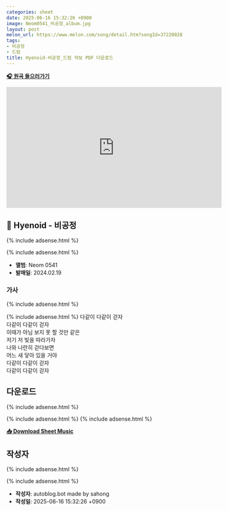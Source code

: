 ```yaml
---
categories: sheet
date: 2025-06-16 15:32:26 +0900
image: Neom0541_비공정_album.jpg
layout: post
melon_url: https://www.melon.com/song/detail.htm?songId=37220028
tags:
- 비공정
- 드럼
title: Hyenoid-비공정_드럼 악보 PDF 다운로드
---
```


<p><a href="https://www.melon.com/song/detail.htm?songId=37220028" target="_blank"><strong>🎧 원곡 들으러가기</strong></a></p>
<iframe width="560" height="315" src="https://www.youtube.com/embed/dx0fzKeGMQY" frameborder="0" allowfullscreen></iframe>

## 🎵 Hyenoid - 비공정

{% include adsense.html %}

{% include adsense.html %}

- **앨범**: Neom 0541  
- **발매일**: 2024.02.19  

### 가사

{% include adsense.html %}

{% include adsense.html %}
다같이 다같이 걷자  
다같이 다같이 걷자  
이때가 아님 보지 못 할 것만 같은  
저기 저 빛을 따라가자  
나와 나란히 걷다보면  
어느 새 닿아 있을 거야  
다같이 다같이 걷자  
다같이 다같이 걷자  



## 다운로드
{% include adsense.html %}

{% include adsense.html %}
{% include adsense.html %}

<p><a href="https://drive.google.com/file/d/1ZsVzcpefh_zZ_VG-nblHT6z62T_GPAuG/view?usp=drive_link" download><strong>📥 Download Sheet Music</strong></a></p>

## 작성자 

{% include adsense.html %}

{% include adsense.html %}
- **작성자**: autoblog.bot made by sahong
- **작성일**: 2025-06-16 15:32:26 +0900